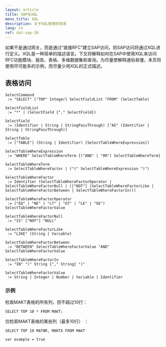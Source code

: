 ```yaml
---
layout: article
title: SAP与XQL
menu_title: XQL
description: 关于XQL使用的信息
lang: cn
ref: dat-sap-20
---
```

如果不是通过网关，而是通过“直接RFC”建立SAP访问，则SAP访问将通过XQL进行定义。XQL是一种简单的描述语言。下文将解释如何在SAP中使用XQL来访问RFC功能模块、报告、表格、多维数据集和查询。为尽量使解释通俗易懂，本页将使用尽可能多的示例，而尽量少用XQL的正式描述。

## 表格访问

```
SelectCommand
 := "SELECT" ["TOP" Integer] SelectFieldList "FROM" (SelectTable)

SelectFieldList
 := "*" | (SelectField {"," SelectField})

SelectField
 := (Identifier | String | StringPassThrough) ["AS" (Identifier | String | StringPassThrough)]

SelectTable
 := ["TABLE"] (String | Identifier) [SelectTableWhereExpression])

SelectTableWhereExpression
 := "WHERE" SelectTableWhereTerm {("AND" | "OR") SelectTableWhereTerm}

SelectTableWhereTerm
 := SelectTableWhereFactor | ("(" SelectTableWhereExpression ")")

SelectTableWhereFactor
 := Identifier (SelectTableWhereFactorOperator | SelectTableWhereFactorNull | (["NOT"] (SelectTableWhereFactorLike | SelectTableWhereFactorBetween | SelectTableWhereFactorIn)))

SelectTableWhereFactorOperator
 := ("EQ" | "NE" | "LT" | "GT" | "LE" | "GE") SelectTableWhereFactorValue

SelectTableWhereFactorNull 
 := "IS" ["NOT"] "NULL"

SelectTableWhereFactorLike
 := "LIKE" (String | Variable)

SelectTableWhereFactorBetween
 := "BETWEEN" SelectTableWhereFactorValue "AND" SelectTableWhereFactorValue

SelectTableWhereFactorIn
 := "IN" "(" String {"," String} ")"

SelectTableWhereFactorValue
 := String | Integer | Number | Variable | Identifier
```

### 示例

检索MAKT表格的所有列，但不超过10行：

```
SELECT TOP 10 * FROM MAKT;
```

仅检索MAKT表格的某些列（最多10行） ：

```
SELECT TOP 10 MATNR, MAKTX FROM MAKT
```

`var example = true`
